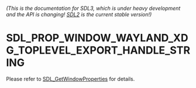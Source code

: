 ###### (This is the documentation for SDL3, which is under heavy development and the API is changing! [SDL2](https://wiki.libsdl.org/SDL2/) is the current stable version!)
# SDL_PROP_WINDOW_WAYLAND_XDG_TOPLEVEL_EXPORT_HANDLE_STRING

Please refer to [SDL_GetWindowProperties](SDL_GetWindowProperties) for details.

